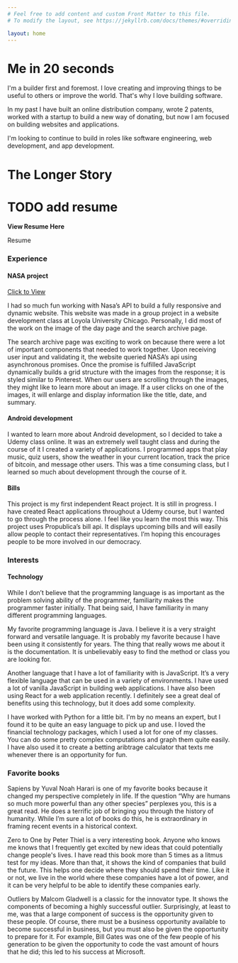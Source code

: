 ```yaml
---
# Feel free to add content and custom Front Matter to this file.
# To modify the layout, see https://jekyllrb.com/docs/themes/#overriding-theme-defaults

layout: home
---
```


<h1>Me in 20 seconds</h1>

<p>I'm a builder first and foremost. I love creating and improving things to be useful to others or improve the world. That's why I love building software.</p>

<p>In my past I have built an online distribution company, wrote 2 patents, worked with a startup to build a new way of donating, but now I am focused on building websites and applications.</p>

<p>I'm looking to continue to build in roles like software engineering, web development, and app development.</p>

<h1>The Longer Story</h1>

<h1>TODO add resume</h1>
<p><b>View Resume <a>Here</a></b></p>

Resume

<h3>Experience</h3>
<h4>NASA project</h4>
<a href = "https://dannybul.github.io/The-Nasa-Project/" target = "_blank"> Click to View </a>
<p>I had so much fun working with Nasa’s API to build a fully responsive and dynamic website. This website was made in a group project in a website development class at Loyola University Chicago. Personally, I did most of the work on the image of the day page and the search archive page.</p>
<p>The search archive page was exciting to work on because there were a lot of important components that needed to work together. Upon receiving user input and validating it, the website queried NASA’s api using asynchronous promises. Once the promise is fulfilled JavaScript dynamically builds a grid structure with the images from the response; it is styled similar to Pinterest. When our users are scrolling through the images, they might like to learn more about an image. If a user clicks on one of the images, it will enlarge and display information like the title, date, and summary.</p>
<h4>Android development</h4>
I wanted to learn more about Android development, so I decided to take a Udemy class online. It was an extremely well taught class and during the course of it I created a variety of applications. I programmed apps that play music, quiz users, show the weather in your current location, track the price of bitcoin, and message other users. This was a time consuming class, but I learned so much about development through the course of it.
<h4>Bills</h4>
This project is my first independent React project. It is still in progress. I have created React applications throughout a Udemy course, but I wanted to go through the process alone. I feel like you learn the most this way. This project uses Propublica’s bill api. It displays upcoming bills and will easily allow people to contact their representatives. I’m hoping this encourages people to be more involved in our democracy.
<h3>Interests</h3>
<h4>Technology</h4>
<p>While I don’t believe that the programming language is as important as the problem solving ability of the programmer, familiarity makes the programmer faster initially. That being said, I have familiarity in many different programming languages.</p>

<p>My favorite programming language is Java. I believe it is a very straight forward and versatile language. It is probably my favorite because I have been using it consistently for years. The thing that really wows me about it is the documentation. It is unbelievably easy to find the method or class you are looking for.</p>

<p>Another language that I have a lot of familiarity with is JavaScript. It’s a very flexible language that can be used in a variety of environments. I have used a lot of vanilla JavaScript in building web applications. I have also been using React for a web application recently. I definitely see a great deal of benefits using this technology, but it does add some complexity.</p>

<p> I have worked with Python for a little bit. I'm by no means an expert, but I found it to be quite an easy language to pick up and use. I loved the financial technology packages, which I used a lot for one of my classes. You can do some pretty complex computations and graph them quite easily. I have also used it to create a betting aribtrage calculator that texts me whenever there is an opportunity for fun.</p>

<h3>Favorite books</h3>
<p>Sapiens by Yuval Noah Harari is one of my favorite books because it changed my perspective completely in life. If the question “Why are humans so much more powerful than any other species” perplexes you, this is a great read. He does a terrific job of bringing you through the history of humanity. While I’m sure a lot of books do this, he is extraordinary in framing recent events in a historical context.</p>
<p>Zero to One by Peter Thiel is a very interesting book. Anyone who knows me knows that I frequently get excited by new ideas that could potentially change people's lives. I have read this book more than 5 times as a litmus test for my ideas. More than that, it shows the kind of companies that build the future. This helps one decide where they should spend their time. Like it or not, we live in the world where these companies have a lot of power, and it can be very helpful to be able to identify these companies early.</p>
<p>Outliers by Malcom Gladwell is a classic for the innovator type. It shows the components of becoming a highly successful outlier. Surprisingly, at least to me, was that a large component of success is the opportunity given to these people. Of course, there must be a business opportunity available to become successful in business, but you must also be given the opportunity to prepare for it. For example, Bill Gates was one of the few people of his generation to be given the opportunity to code the vast amount of hours that he did; this led to his success at Microsoft.</p>

